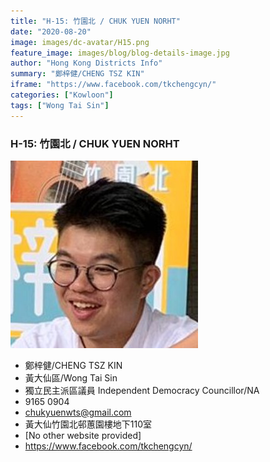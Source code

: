```yaml
---
title: "H-15: 竹園北 / CHUK YUEN NORHT"
date: "2020-08-20"
image: images/dc-avatar/H15.png
feature_image: images/blog/blog-details-image.jpg
author: "Hong Kong Districts Info"
summary: "鄭梓健/CHENG TSZ KIN"
iframe: "https://www.facebook.com/tkchengcyn/"
categories: ["Kowloon"]
tags: ["Wong Tai Sin"]
---
```


### H-15: 竹園北 / CHUK YUEN NORHT  
![](/images/dc-avatar/H15.png)  

 - 鄭梓健/CHENG TSZ KIN  
 - 黃大仙區/Wong Tai Sin  
 - 獨立民主派區議員 Independent Democracy Councillor/NA  
 - 9165 0904  
 - chukyuenwts@gmail.com  
 - 黃大仙竹園北邨蕙園樓地下110室  
 - [No other website provided]  
 - https://www.facebook.com/tkchengcyn/
